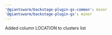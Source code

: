 ```yaml
---
'@giantswarm/backstage-plugin-gs-common': minor
'@giantswarm/backstage-plugin-gs': minor
---
```


Added column LOCATION to clusters list
